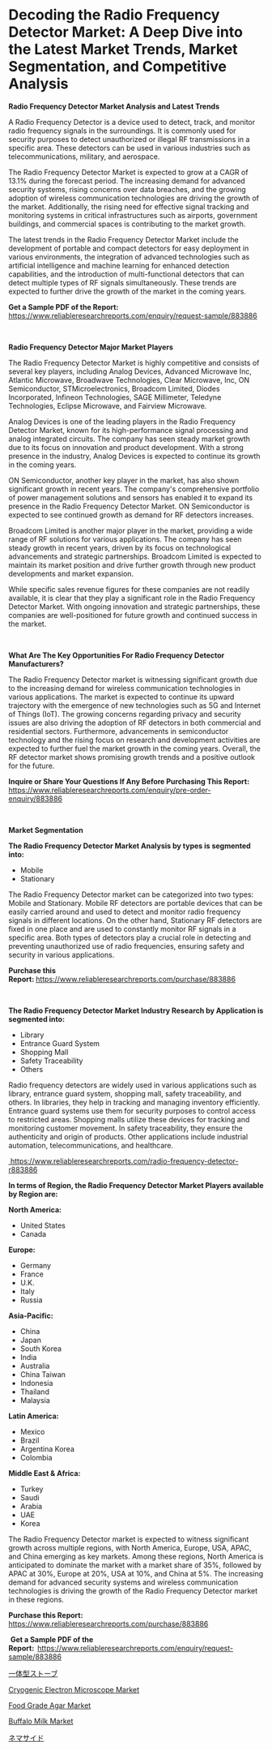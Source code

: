 <p><h1>Decoding the Radio Frequency Detector Market: A Deep Dive into the Latest Market Trends, Market Segmentation, and Competitive Analysis</h1></p><p><strong>Radio Frequency Detector Market Analysis and Latest Trends</strong></p>
<p><p>A Radio Frequency Detector is a device used to detect, track, and monitor radio frequency signals in the surroundings. It is commonly used for security purposes to detect unauthorized or illegal RF transmissions in a specific area. These detectors can be used in various industries such as telecommunications, military, and aerospace.</p><p>The Radio Frequency Detector Market is expected to grow at a CAGR of 13.1% during the forecast period. The increasing demand for advanced security systems, rising concerns over data breaches, and the growing adoption of wireless communication technologies are driving the growth of the market. Additionally, the rising need for effective signal tracking and monitoring systems in critical infrastructures such as airports, government buildings, and commercial spaces is contributing to the market growth.</p><p>The latest trends in the Radio Frequency Detector Market include the development of portable and compact detectors for easy deployment in various environments, the integration of advanced technologies such as artificial intelligence and machine learning for enhanced detection capabilities, and the introduction of multi-functional detectors that can detect multiple types of RF signals simultaneously. These trends are expected to further drive the growth of the market in the coming years.</p></p>
<p><strong>Get a Sample PDF of the Report:&nbsp;</strong> <a href="https://www.reliableresearchreports.com/enquiry/request-sample/883886">https://www.reliableresearchreports.com/enquiry/request-sample/883886</a></p>
<p>&nbsp;</p>
<p><strong>Radio Frequency Detector Major Market Players</strong></p>
<p><p>The Radio Frequency Detector Market is highly competitive and consists of several key players, including Analog Devices, Advanced Microwave Inc, Atlantic Microwave, Broadwave Technologies, Clear Microwave, Inc, ON Semiconductor, STMicroelectronics, Broadcom Limited, Diodes Incorporated, Infineon Technologies, SAGE Millimeter, Teledyne Technologies, Eclipse Microwave, and Fairview Microwave. </p><p>Analog Devices is one of the leading players in the Radio Frequency Detector Market, known for its high-performance signal processing and analog integrated circuits. The company has seen steady market growth due to its focus on innovation and product development. With a strong presence in the industry, Analog Devices is expected to continue its growth in the coming years.</p><p>ON Semiconductor, another key player in the market, has also shown significant growth in recent years. The company's comprehensive portfolio of power management solutions and sensors has enabled it to expand its presence in the Radio Frequency Detector Market. ON Semiconductor is expected to see continued growth as demand for RF detectors increases.</p><p>Broadcom Limited is another major player in the market, providing a wide range of RF solutions for various applications. The company has seen steady growth in recent years, driven by its focus on technological advancements and strategic partnerships. Broadcom Limited is expected to maintain its market position and drive further growth through new product developments and market expansion.</p><p>While specific sales revenue figures for these companies are not readily available, it is clear that they play a significant role in the Radio Frequency Detector Market. With ongoing innovation and strategic partnerships, these companies are well-positioned for future growth and continued success in the market.</p></p>
<p>&nbsp;</p>
<p><strong>What Are The Key Opportunities For Radio Frequency Detector Manufacturers?</strong></p>
<p><p>The Radio Frequency Detector market is witnessing significant growth due to the increasing demand for wireless communication technologies in various applications. The market is expected to continue its upward trajectory with the emergence of new technologies such as 5G and Internet of Things (IoT). The growing concerns regarding privacy and security issues are also driving the adoption of RF detectors in both commercial and residential sectors. Furthermore, advancements in semiconductor technology and the rising focus on research and development activities are expected to further fuel the market growth in the coming years. Overall, the RF detector market shows promising growth trends and a positive outlook for the future.</p></p>
<p><strong>Inquire or Share Your Questions If Any Before Purchasing This Report:</strong> <a href="https://www.reliableresearchreports.com/enquiry/pre-order-enquiry/883886">https://www.reliableresearchreports.com/enquiry/pre-order-enquiry/883886</a></p>
<p>&nbsp;</p>
<p><strong>Market Segmentation</strong></p>
<p><strong>The Radio Frequency Detector Market Analysis by types is segmented into:</strong></p>
<p><ul><li>Mobile</li><li>Stationary</li></ul></p>
<p><p>The Radio Frequency Detector market can be categorized into two types: Mobile and Stationary. Mobile RF detectors are portable devices that can be easily carried around and used to detect and monitor radio frequency signals in different locations. On the other hand, Stationary RF detectors are fixed in one place and are used to constantly monitor RF signals in a specific area. Both types of detectors play a crucial role in detecting and preventing unauthorized use of radio frequencies, ensuring safety and security in various applications.</p></p>
<p><strong>Purchase this Report:&nbsp;</strong><a href="https://www.reliableresearchreports.com/purchase/883886">https://www.reliableresearchreports.com/purchase/883886</a></p>
<p>&nbsp;</p>
<p><strong>The Radio Frequency Detector Market Industry Research by Application is segmented into:</strong></p>
<p><ul><li>Library</li><li>Entrance Guard System</li><li>Shopping Mall</li><li>Safety Traceability</li><li>Others</li></ul></p>
<p><p>Radio frequency detectors are widely used in various applications such as library, entrance guard system, shopping mall, safety traceability, and others. In libraries, they help in tracking and managing inventory efficiently. Entrance guard systems use them for security purposes to control access to restricted areas. Shopping malls utilize these devices for tracking and monitoring customer movement. In safety traceability, they ensure the authenticity and origin of products. Other applications include industrial automation, telecommunications, and healthcare.</p></p>
<p><a href="https://www.reliableresearchreports.com/radio-frequency-detector-r883886">&nbsp;https://www.reliableresearchreports.com/radio-frequency-detector-r883886</a></p>
<p><strong>In terms of Region, the Radio Frequency Detector Market Players available by Region are:</strong></p>
<p>
    <p> <strong> North America: </strong>
        <ul>
            <li>United States</li>
            <li>Canada</li>
        </ul>
        </p> 
    <p> <strong> Europe: </strong>
        <ul>
            <li>Germany</li>
            <li>France</li>
            <li>U.K.</li>
            <li>Italy</li>
            <li>Russia</li>
        </ul>
        </p> 
    <p> <strong> Asia-Pacific: </strong>
        <ul>
            <li>China</li>
            <li>Japan</li>
            <li>South Korea</li>
            <li>India</li>
            <li>Australia</li>
            <li>China Taiwan</li>
            <li>Indonesia</li>
            <li>Thailand</li>
            <li>Malaysia</li>
        </ul>
        </p> 
    <p> <strong> Latin America: </strong>
        <ul>
            <li>Mexico</li>
            <li>Brazil</li>
            <li>Argentina Korea</li>
            <li>Colombia</li>
        </ul>
        </p> 
    <p> <strong> Middle East & Africa: </strong>
        <ul>
            <li>Turkey</li>
            <li>Saudi</li>
            <li>Arabia</li>
            <li>UAE</li>
            <li>Korea</li>
        </ul>
    </p>
    </p>
<p><p>The Radio Frequency Detector market is expected to witness significant growth across multiple regions, with North America, Europe, USA, APAC, and China emerging as key markets. Among these regions, North America is anticipated to dominate the market with a market share of 35%, followed by APAC at 30%, Europe at 20%, USA at 10%, and China at 5%. The increasing demand for advanced security systems and wireless communication technologies is driving the growth of the Radio Frequency Detector market in these regions.</p></p>
<p><strong>Purchase this Report: </strong><a href="https://www.reliableresearchreports.com/purchase/883886">https://www.reliableresearchreports.com/purchase/883886</a></p>
<p>&nbsp;<strong>Get a Sample PDF of the Report:&nbsp;&nbsp;</strong><a href="https://www.reliableresearchreports.com/enquiry/request-sample/883886">https://www.reliableresearchreports.com/enquiry/request-sample/883886</a></p>
<p><strong></strong></p>
<p><p><a href="https://medium.com/@amandasantosxavier51/%E7%B5%B1%E5%90%88%E3%82%B9%E3%83%88%E3%83%BC%E3%83%96%E5%B8%82%E5%A0%B4%E3%81%AE%E5%88%86%E6%9E%90-%E3%82%B0%E3%83%AD%E3%83%BC%E3%83%90%E3%83%AB%E7%94%A3%E6%A5%AD%E3%81%AE%E5%B1%95%E6%9C%9B%E3%81%A8%E4%BA%88%E6%B8%AC-2024%E5%B9%B4%E3%81%8B%E3%82%892031%E5%B9%B4-421992e52a62">一体型ストーブ</a></p><p><a href="https://github.com/RichRobinson5/Market-Research-Report-List-4/blob/main/cryogenic-electron-microscope-market.md">Cryogenic Electron Microscope Market</a></p><p><a href="https://www.linkedin.com/pulse/food-grade-agar-market-size-reveals-best-marketing-channels-jngqc?trackingId=80FdD71AlgYePRz0pNwiyg%3D%3D">Food Grade Agar Market</a></p><p><a href="https://www.linkedin.com/pulse/buffalo-milk-market-analysis-sze-forecasted-period-from-2024-q5hoc?trackingId=%2BdXJUkxZqbnICDuFKOpvuw%3D%3D">Buffalo Milk Market</a></p><p><a href="https://medium.com/@wesleyeilly8796202/%E3%83%8D%E3%83%9E%E3%82%B5%E3%82%A4%E3%83%89%E5%B8%82%E5%A0%B4-%E5%B8%82%E5%A0%B4%E3%82%B7%E3%82%A7%E3%82%A2-%E5%B8%82%E5%A0%B4%E3%83%88%E3%83%AC%E3%83%B3%E3%83%89-%E3%81%8A%E3%82%88%E3%81%B3%E5%B0%86%E6%9D%A5%E3%81%AE%E6%88%90%E9%95%B7%E3%82%92%E6%8E%A2%E3%82%8B-deb994e137ae">ネマサイド</a></p></p>